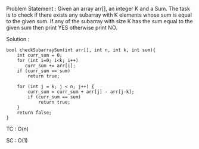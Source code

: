 Problem Statement : Given an array arr[], an integer K and a Sum. The task is to check if there exists any subarray with K elements whose sum is equal to the given sum. If any of the subarray with size K has the sum equal to the given sum then print YES otherwise print NO.

Solution : 

```
bool checkSubarraySum(int arr[], int n, int k, int sum){
    int curr_sum = 0;
    for (int i=0; i<k; i++)
       curr_sum += arr[i];  
    if (curr_sum == sum)
        return true;
 
    for (int j = k; j < n; j++) {
        curr_sum = curr_sum + arr[j] - arr[j-k];
        if (curr_sum == sum)
            return true;       
    }
    return false;
}
```


TC : O(n)

SC : O(1)